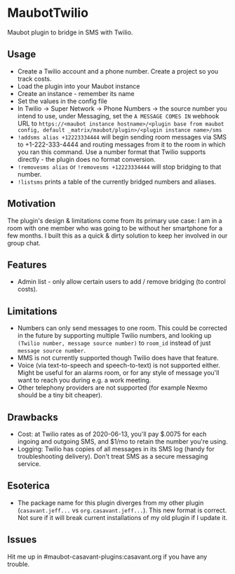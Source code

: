 # MaubotTwilio

Maubot plugin to bridge in SMS with Twilio.

## Usage

* Create a Twilio account and a phone number.  Create a project so you track
  costs.
* Load the plugin into your Maubot instance
* Create an instance - remember its name
* Set the values in the config file
* In Twilio -> Super Network -> Phone Numbers -> the source number you intend
  to use, under Messaging, set the `A MESSAGE COMES IN` webhook URL to
  `https://<maubot instance hostname>/<plugin base from maubot config, default
  _matrix/maubot/plugin>/<plugin instance name>/sms`
* `!addsms alias +12223334444` will begin sending room messages via SMS to
  +1-222-333-4444 and routing messages from it to the room in which you ran
  this command.  Use a number format that Twilio supports directly - the plugin
  does no format conversion.
* `!removesms alias` or `!removesms +12223334444` will stop bridging to that
  number.
* `!listsms` prints a table of the currently bridged numbers and aliases.

## Motivation

The plugin's design & limitations come from its primary use case: I am in a
room with one member who was going to be without her smartphone for a few
months.  I built this as a quick & dirty solution to keep her involved in our
group chat.

## Features

* Admin list - only allow certain users to add / remove bridging (to control
  costs).

## Limitations

* Numbers can only send messages to one room.  This could be corrected in the
  future by supporting multiple Twilio numbers, and looking up `(Twilio number,
  message source number)` to `room_id` instead of just `message source number`.
* MMS is not currently supported though Twilio does have that feature.
* Voice (via text-to-speech and speech-to-text) is not supported either.  Might
  be useful for an alarms room, or for any style of message you'll want to
  reach you during e.g. a work meeting.
* Other telephony providers are not supported (for example Nexmo should be a
  tiny bit cheaper).

## Drawbacks

* Cost: at Twilio rates as of 2020-06-13, you'll pay $.0075 for each ingoing
  and outgoing SMS, and $1/mo to retain the number you're using.
* Logging: Twilio has copies of all messages in its SMS log (handy for
  troubleshooting delivery).  Don't treat SMS as a secure messaging service.

## Esoterica

* The package name for this plugin diverges from my other plugin
  (`casavant.jeff...` vs `org.casavant.jeff...`).  This new format is correct.
  Not sure if it will break current installations of my old plugin if I update
  it.

## Issues

Hit me up in #maubot-casavant-plugins:casavant.org if you have any trouble.
